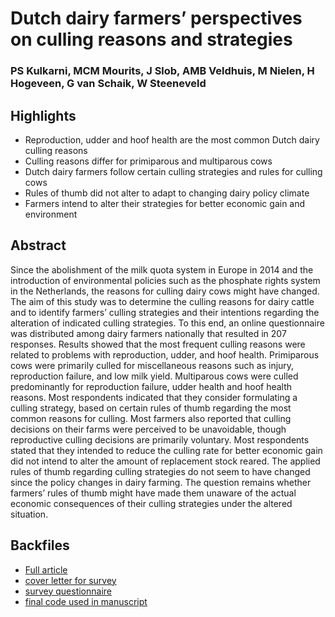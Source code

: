 # Dutch dairy farmers’ perspectives on culling reasons and strategies

### PS Kulkarni, MCM Mourits, J Slob, AMB Veldhuis, M Nielen, H Hogeveen, G van Schaik, W Steeneveld

## Highlights
*	Reproduction, udder and hoof health are the most common Dutch dairy culling reasons
*	Culling reasons differ for primiparous and multiparous cows
*	Dutch dairy farmers follow certain culling strategies and rules for culling cows
*	Rules of thumb did not alter to adapt to changing dairy policy climate
*	Farmers intend to alter their strategies for better economic gain and environment

## Abstract
Since the abolishment of the milk quota system in Europe in 2014 and the introduction of environmental policies such as the phosphate rights system in the Netherlands, the reasons for culling dairy cows might have changed. The aim of this study was to determine the culling reasons for dairy cattle and to identify farmers’ culling strategies and their intentions regarding the alteration of indicated culling strategies. To this end, an online questionnaire was distributed among dairy farmers nationally that resulted in 207 responses. Results showed that the most frequent culling reasons were related to problems with reproduction, udder, and hoof health. Primiparous cows were primarily culled for miscellaneous reasons such as injury, reproduction failure, and low milk yield. Multiparous cows were culled predominantly for reproduction failure, udder health and hoof health reasons. Most respondents indicated that they consider formulating a culling strategy, based on certain rules of thumb regarding the most common reasons for culling. Most farmers also reported that culling decisions on their farms were perceived to be unavoidable, though reproductive culling decisions are primarily voluntary. Most respondents stated that they intended to reduce the culling rate for better economic gain did not intend to alter the amount of replacement stock reared. The applied rules of thumb regarding culling strategies do not seem to have changed since the policy changes in dairy farming. The question remains whether farmers’ rules of thumb might have made them unaware of the actual economic consequences of their culling strategies under the altered situation.

## Backfiles  

* [Full article](https://doi.org/10.1016/j.prevetmed.2023.105997)
* [cover letter for survey](cover_letter.md)
* [survey questionnaire](Questionnaire.md)
* [final code used in manuscript](Rcode/rcode_final.R)

